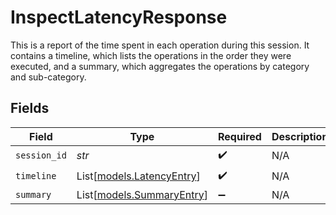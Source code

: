 # InspectLatencyResponse

This is a report of the time spent in each operation during this session. It contains a timeline,
which lists the operations in the order they were executed, and a summary, which aggregates the
operations by category and sub-category.


## Fields

| Field                                                  | Type                                                   | Required                                               | Description                                            |
| ------------------------------------------------------ | ------------------------------------------------------ | ------------------------------------------------------ | ------------------------------------------------------ |
| `session_id`                                           | *str*                                                  | :heavy_check_mark:                                     | N/A                                                    |
| `timeline`                                             | List[[models.LatencyEntry](../models/latencyentry.md)] | :heavy_check_mark:                                     | N/A                                                    |
| `summary`                                              | List[[models.SummaryEntry](../models/summaryentry.md)] | :heavy_minus_sign:                                     | N/A                                                    |